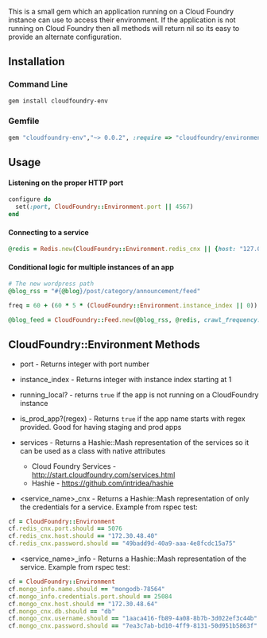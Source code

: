 This is a small gem which an application running on a Cloud Foundry instance can use to access their environment.
If the application is not running on Cloud Foundry then all methods will return nil so its easy to provide an alternate configuration.

## Installation

### Command Line
```bash
gem install cloudfoundry-env
```

### Gemfile

``` ruby
gem "cloudfoundry-env","~> 0.0.2", :require => "cloudfoundry/environment"
```

## Usage

#### Listening on the proper HTTP port

``` ruby
configure do
  set(:port, CloudFoundry::Environment.port || 4567)
end
```

#### Connecting to a service

``` ruby
@redis = Redis.new(CloudFoundry::Environment.redis_cnx || {host: "127.0.0.1", port: "6379"})
```

#### Conditional logic for multiple instances of an app

``` ruby
# The new wordpress path
@blog_rss = "#{@blog}/post/category/announcement/feed"

freq = 60 + (60 * 5 * (CloudFoundry::Environment.instance_index || 0))

@blog_feed = CloudFoundry::Feed.new(@blog_rss, @redis, crawl_frequency: freq)

```

## CloudFoundry::Environment Methods

* port - Returns integer with port number
* instance_index - Returns integer with instance index starting at 1
* running_local? - returns `true` if the app is not running on a CloudFoundry instance
* is_prod_app?(regex) - Returns `true` if the app name starts with regex provided. Good for having staging and prod apps

* services - Returns a Hashie::Mash representation of the services so it can be used as a class with native attributes
  * Cloud Foundry Services - http://start.cloudfoundry.com/services.html
  * Hashie - https://github.com/intridea/hashie
* <service_name>_cnx - Returns a Hashie::Mash representation of only the credentials for a service. Example from rspec test:

```ruby
cf = CloudFoundry::Environment
cf.redis_cnx.port.should == 5076
cf.redis_cnx.host.should == "172.30.48.40"
cf.redis_cnx.password.should == "49badd9d-40a9-aaa-4e8fcdc15a75"
```

* <service_name>_info - Returns a Hashie::Mash representation of the service. Example from rspec test:

``` ruby
cf = CloudFoundry::Environment
cf.mongo_info.name.should == "mongodb-78564"
cf.mongo_info.credentials.port.should == 25084
cf.mongo_cnx.host.should == "172.30.48.64"
cf.mongo_cnx.db.should == "db"
cf.mongo_cnx.username.should == "1aaca416-fb89-4a08-8b7b-3d022ef3c44b"
cf.mongo_cnx.password.should == "7ea3c7ab-bd10-4ff9-8131-50d951b5863f"
```


